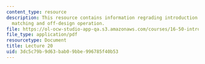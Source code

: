```yaml
---
content_type: resource
description: This resource contains information regrading introduction to component
  matching and off-design operation.
file: https://ol-ocw-studio-app-qa.s3.amazonaws.com/courses/16-50-introduction-to-propulsion-systems-spring-2012/3dc5c79b9d63bab09bbe996785f40b53_MIT16_50S12_lec20.pdf
file_type: application/pdf
resourcetype: Document
title: Lecture 20
uid: 3dc5c79b-9d63-bab0-9bbe-996785f40b53
---
```

